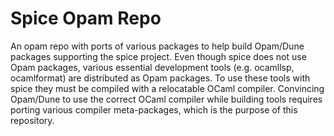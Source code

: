 # Spice Opam Repo

An opam repo with ports of various packages to help build Opam/Dune packages
supporting the spice project. Even though spice does not use Opam packages,
various essential development tools (e.g. ocamllsp, ocamlformat) are distributed
as Opam packages. To use these tools with spice they must be compiled with a
relocatable OCaml compiler. Convincing Opam/Dune to use the correct OCaml
compiler while building tools requires porting various compiler meta-packages,
which is the purpose of this repository.
